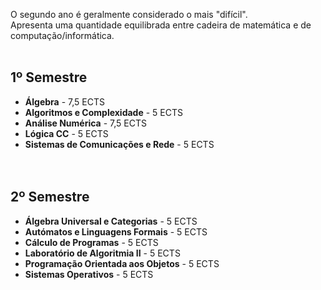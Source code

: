 O segundo ano é geralmente considerado o mais "difícil".
<br>Apresenta uma quantidade equilibrada entre cadeira de matemática e de computação/informática.<br><br>

## 1º Semestre
* **Álgebra** - 7,5 ECTS
* **Algoritmos e Complexidade** - 5 ECTS
* **Análise Numérica** - 7,5 ECTS
* **Lógica CC** - 5 ECTS
* **Sistemas de Comunicações e Rede** - 5 ECTS
<br><br><br>
## 2º Semestre
* **Álgebra Universal e Categorias** - 5 ECTS
* **Autómatos e Linguagens Formais** - 5 ECTS
* **Cálculo de Programas** - 5 ECTS
* **Laboratório de Algoritmia II** - 5 ECTS
* **Programação Orientada aos Objetos** - 5 ECTS
* **Sistemas Operativos** - 5 ECTS
